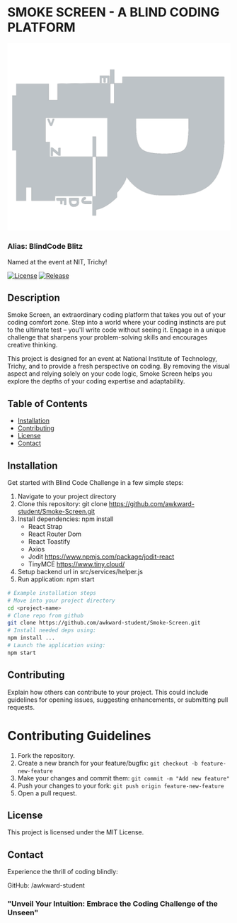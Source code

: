 # SMOKE SCREEN - A BLIND CODING PLATFORM

![Project Logo](/src/media/faviconz.ico.png)

### Alias: BlindCode Blitz

Named at the event at NIT, Trichy!

[![License](https://img.shields.io/badge/license-MIT-blue.svg)](LICENSE)
[![Release](https://img.shields.io/badge/release-v1.0-green.svg)](https://github.com/yourusername/yourproject/releases/tag/v1.0)

## Description

Smoke Screen, an extraordinary coding platform that takes you out of your coding comfort zone. Step into a world where your coding instincts are put to the ultimate test – you'll write code without seeing it. Engage in a unique challenge that sharpens your problem-solving skills and encourages creative thinking.

This project is designed for an event at National Institute of Technology, Trichy, and to provide a fresh perspective on coding. By removing the visual aspect and relying solely on your code logic, Smoke Screen helps you explore the depths of your coding expertise and adaptability.

## Table of Contents

- [Installation](#installation)
- [Contributing](#contributing)
- [License](#license)
- [Contact](#contact)

## Installation

Get started with Blind Code Challenge in a few simple steps:

1. Navigate to your project directory
2. Clone this repository: git clone https://github.com/awkward-student/Smoke-Screen.git
3. Install dependencies: npm install
   - React Strap
   - React Router Dom
   - React Toastify
   - Axios
   - Jodit https://www.npmjs.com/package/jodit-react
   - TinyMCE https://www.tiny.cloud/
4. Setup backend url in src/services/helper.js
5. Run application: npm start

```bash
# Example installation steps
# Move into your project directory
cd <project-name>
# Clone repo from github
git clone https://github.com/awkward-student/Smoke-Screen.git
# Install needed deps using:
npm install ...
# Launch the application using:
npm start
```

## Contributing

Explain how others can contribute to your project. This could include guidelines for opening issues, suggesting enhancements, or submitting pull requests.

# Contributing Guidelines

1. Fork the repository.
2. Create a new branch for your feature/bugfix: `git checkout -b feature-new-feature`
3. Make your changes and commit them: `git commit -m "Add new feature"`
4. Push your changes to your fork: `git push origin feature-new-feature`
5. Open a pull request.

## License

This project is licensed under the MIT License.

## Contact

Experience the thrill of coding blindly:

GitHub: /awkward-student

### "Unveil Your Intuition: Embrace the Coding Challenge of the Unseen"
